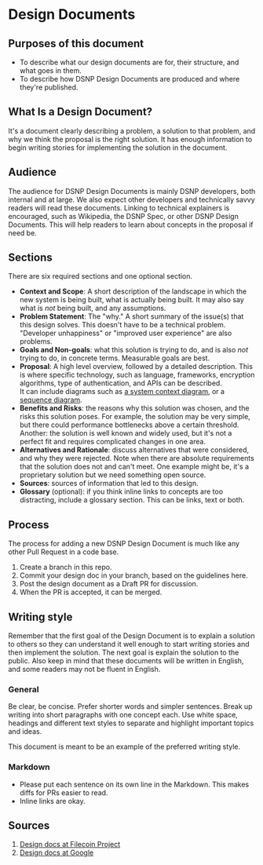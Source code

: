 # Design Documents

## Purposes of this document
* To describe what our design documents are for, their structure, and what goes in them.
* To describe how DSNP Design Documents are produced and where they're published.

## What Is a Design Document?
It's a document clearly describing a problem, a solution to that problem, and why we think the proposal is the right solution.
It has enough information to begin writing stories for implementing the solution in the document.
 
## Audience
The audience for DSNP Design Documents is mainly DSNP developers, both internal and at large.
We also expect other developers and technically savvy readers will read these documents. 
Linking to technical explainers is encouraged, such as Wikipedia, the DSNP Spec, or other DSNP Design Documents.
This will help readers to learn about concepts in the proposal if need be.

## Sections
There are six required sections and one optional section.

* **Context and Scope**: A short description of the landscape in which the new system is being built, what is actually being built. It may also say what is _not_ being built, and any assumptions.
* **Problem Statement**: The "why." A short summary of the issue(s) that this design solves.
    This doesn't have to be a technical problem. 
    "Developer unhappiness" or "improved user experience" are also problems.
* **Goals and Non-goals**:  what this solution is trying to do, and is also _not_ trying to do, in concrete terms.  Measurable goals are best.
* **Proposal**: A high level overview, followed by a detailed description. 
    This is where specific technology, such as language, frameworks, encryption algorithms, type of authentication, and APIs can be described.  
    It can include diagrams such as [a system context diagram](https://en.wikipedia.org/wiki/System_context_diagram), or a [sequence diagram](https://www.geeksforgeeks.org/unified-modeling-language-uml-sequence-diagrams/).
* **Benefits and Risks**: the reasons why this solution was chosen, and the risks this solution poses.
    For example, the solution may be very simple, but there could performance bottlenecks above a certain threshold.
    Another: the solution is well known and widely used, but it's not a perfect fit and requires complicated changes in one area.   
* **Alternatives and Rationale**: discuss alternatives that were considered, and why they were rejected. 
    Note when there are absolute requirements that the solution does not and can't meet.
    One example might be, it's a proprietary solution but we need something open source.
* **Sources**: sources of information that led to this design.
* **Glossary** (optional): if you think inline links to concepts are too distracting, include a glossary section. 
    This can be links, text or both.

## Process
The process for adding a new DSNP Design Document is much like any other Pull Request in a code base.
1. Create a branch in this repo.
2. Commit your design doc in your branch, based on the guidelines here.
3. Post the design document as a Draft PR for discussion.
4. When the PR is accepted, it can be merged.

## Writing style
Remember that the first goal of the Design Document is to explain a solution to others so they can understand it well enough to start writing stories and then implement the solution.
The next goal is explain the solution to the public.
Also keep in mind that these documents will be written in English, and some readers may not be fluent in English. 

### General
Be clear, be concise.
Prefer shorter words and simpler sentences.
Break up writing into short paragraphs with one concept each.
Use white space, headings and different text styles to separate and highlight important topics and ideas.

This document is meant to be an example of the preferred writing style.

### Markdown
* Please put each sentence on its own line in the Markdown.
    This makes diffs for PRs easier to read.
* Inline links are okay.

## Sources
1. [Design docs at Filecoin Project](https://github.com/filecoin-project/designdocs)
2. [Design docs at Google](https://www.industrialempathy.com/posts/design-docs-at-google/)
